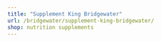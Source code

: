 ```yaml
---
title: "Supplement King Bridgewater"
url: /bridgewater/supplement-king-bridgewater/
shop: nutrition supplements
---
```

